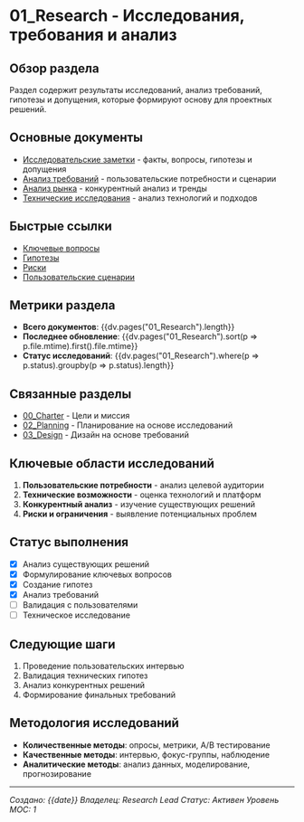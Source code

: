 # 01_Research - Исследования, требования и анализ

## Обзор раздела
Раздел содержит результаты исследований, анализ требований, гипотезы и допущения, которые формируют основу для проектных решений.

## Основные документы
- [Исследовательские заметки](notes.md) - факты, вопросы, гипотезы и допущения
- [Анализ требований](requirements.md) - пользовательские потребности и сценарии
- [Анализ рынка](market-analysis.md) - конкурентный анализ и тренды
- [Технические исследования](technical-research.md) - анализ технологий и подходов

## Быстрые ссылки
- [Ключевые вопросы](notes.md#ключевые-вопросы)
- [Гипотезы](notes.md#гипотезы)
- [Риски](notes.md#выявленные-риски)
- [Пользовательские сценарии](requirements.md#пользовательские-сценарии)

## Метрики раздела
- **Всего документов**: {{dv.pages("01_Research").length}}
- **Последнее обновление**: {{dv.pages("01_Research").sort(p => p.file.mtime).first().file.mtime}}
- **Статус исследований**: {{dv.pages("01_Research").where(p => p.status).groupby(p => p.status).length}}

## Связанные разделы
- [00_Charter](../00_Charter/_index.md) - Цели и миссия
- [02_Planning](../02_Planning/_index.md) - Планирование на основе исследований
- [03_Design](../03_Design/_index.md) - Дизайн на основе требований

## Ключевые области исследований
1. **Пользовательские потребности** - анализ целевой аудитории
2. **Технические возможности** - оценка технологий и платформ
3. **Конкурентный анализ** - изучение существующих решений
4. **Риски и ограничения** - выявление потенциальных проблем

## Статус выполнения
- [x] Анализ существующих решений
- [x] Формулирование ключевых вопросов
- [x] Создание гипотез
- [x] Анализ требований
- [ ] Валидация с пользователями
- [ ] Техническое исследование

## Следующие шаги
1. Проведение пользовательских интервью
2. Валидация технических гипотез
3. Анализ конкурентных решений
4. Формирование финальных требований

## Методология исследований
- **Количественные методы**: опросы, метрики, A/B тестирование
- **Качественные методы**: интервью, фокус-группы, наблюдение
- **Аналитические методы**: анализ данных, моделирование, прогнозирование

---
*Создано: {{date}}*
*Владелец: Research Lead*
*Статус: Активен*
*Уровень MOC: 1*
